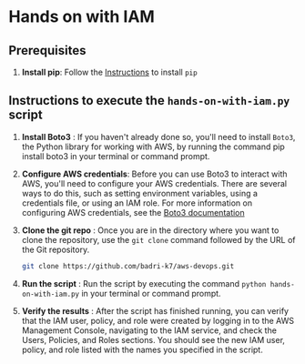 # Hands on with IAM

## Prerequisites

1. **Install pip**: Follow the [Instructions](https://github.com/badri-k7/aws-devops/blob/main/introduction/0.install-python-pip.md) to install `pip` 

## Instructions to execute the `hands-on-with-iam.py` script

1. **Install Boto3** : If you haven't already done so, you'll need to install `Boto3`, the Python library for working with AWS, by running the command pip install boto3 in your terminal or command prompt.

2. **Configure AWS credentials**: Before you can use Boto3 to interact with AWS, you'll need to configure your AWS credentials. There are several ways to do this, such as setting environment variables, using a credentials file, or using an IAM role. For more information on configuring AWS credentials, see the [Boto3 documentation](https://boto3.amazonaws.com/v1/documentation/api/latest/guide/configuration.html#configuring-credentials)

3. **Clone the git repo** : Once you are in the directory where you want to clone the repository, use the `git clone` command followed by the URL of the Git repository.

    ```bash
    git clone https://github.com/badri-k7/aws-devops.git
    ```
4. **Run the script** : Run the script by executing the command `python hands-on-with-iam.py` in your terminal or command prompt.

5. **Verify the results** : After the script has finished running, you can verify that the IAM user, policy, and role were created by logging in to the AWS Management Console, navigating to the IAM service, and check the Users, Policies, and Roles sections. You should see the new IAM user, policy, and role listed with the names you specified in the script.